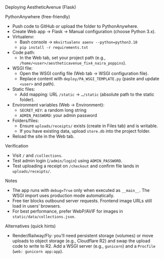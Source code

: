 Deploying AestheticAvenue (Flask)

PythonAnywhere (free-friendly)
- Push code to GitHub or upload the folder to PythonAnywhere.
- Create Web app → Flask → Manual configuration (choose Python 3.x).
- Virtualenv:
  - Bash console → `mkvirtualenv aaenv --python=python3.10`
  - `pip install -r requirements.txt`
- Code path:
  - In the Web tab, set your project path (e.g., `/home/<user>/aestheticavenue_fix4_naira_poppins`).
- WSGI file:
  - Open the WSGI config file (Web tab → WSGI configuration file).
  - Replace content with `deploy/PA_WSGI_TEMPLATE.py` (paste and update `<user>` and path).
- Static files:
  - Add mapping: URL `/static` → `…/static` (absolute path to the static folder).
- Environment variables (Web → Environment):
  - `SECRET_KEY`: a random long string
  - `ADMIN_PASSWORD`: your admin password
- Folders/files:
  - Ensure `uploads/receipts/` exists (create in Files tab) and is writable.
  - If you have existing data, upload `store.db` into the project folder.
- Reload the site in the Web tab.

Verification
- Visit `/` and `/collections`.
- Test admin login (`/admin/login`) using `ADMIN_PASSWORD`.
- Test uploading a receipt on `/checkout` and confirm file lands in `uploads/receipts/`.

Notes
- The app runs with `debug=True` only when executed as `__main__`. The WSGI import uses production mode automatically.
- Free tier blocks outbound server requests. Frontend image URLs still load in users’ browsers.
- For best performance, prefer WebP/AVIF for images in `static/data/collections.json`.

Alternatives (quick hints)
- Render/Railway/Fly: you’ll need persistent storage (volumes) or move uploads to object storage (e.g., Cloudflare R2) and swap the upload code to write to R2. Add a WSGI server (e.g., `gunicorn`) and a `Procfile` (`web: gunicorn app:app`).

